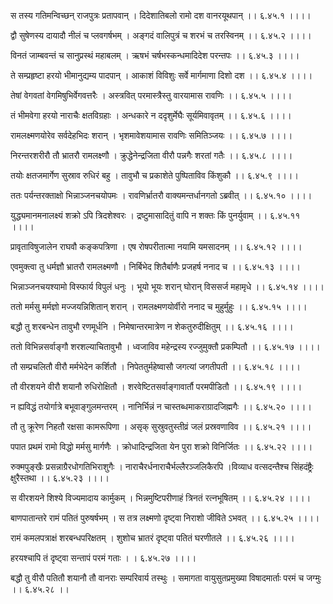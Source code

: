 स तस्य गतिमन्विच्छन् राजपुत्रः प्रतापवान् ।
दिदेशातिबलो रामो दश वानरयूथपान् ।। ६.४५.१ ।।।।

द्वौ सुषेणस्य दायादौ नीलं च प्लवगर्षभम् ।
अङ्गदं वालिपुत्रं च शरभं च तरस्विनम् ।। ६.४५.२ ।।।।

विनतं जाम्बवन्तं च सानुप्रस्थं महाबलम् ।
ऋषभं चर्षभस्कन्धमादिदेश परन्तपः ।। ६.४५.३ ।।।।

ते सम्प्रहृष्टा हरयो भीमानुद्यम्य पादपान् ।
आकाशं विविशुः सर्वे मार्गमाणा दिशो दश ।। ६.४५.४ ।।।।

तेषां वेगवतां वेगमिषुभिर्वेगवत्तरैः ।
अस्त्रवित् परमास्त्रैस्तु वारयामास रावणिः ।। ६.४५.५ ।।।।

तं भीमवेगा हरयो नाराचैः क्षतविग्रहाः ।
अन्धकारे न ददृशुर्मेघैः सूर्यमिवावृतम् ।। ६.४५.६ ।।।।

रामलक्ष्मणयोरेव सर्वदेहभिदः शरान् ।
भृशमावेशयामास रावणिः समितिञ्जयः ।। ६.४५.७ ।।।।

निरन्तरशरीरौ तौ भ्रातरौ रामलक्ष्णौ ।
क्रुद्धेनेन्द्रजिता वीरौ पन्नगैः शरतां गतैः ।। ६.४५.८ ।।।।

तयोः क्षतजमार्गेण सुस्राव रुधिरं बहु ।
तावुभौ च प्रकाशेते पुष्पिताविव किंशुकौ ।। ६.४५.९ ।।।।

ततः पर्यन्तरक्ताक्षो भिन्नाञ्जनचयोपमः ।
रावणिर्भ्रातरौ वाक्यमन्तर्धानगतो ऽब्रवीत् ।। ६.४५.१० ।।।।

युद्ध्यमानमनालक्ष्यं शक्रो ऽपि त्रिदशेश्वरः ।
द्रष्टुमासादितुं वापि न शक्तः किं पुनर्युवाम् ।। ६.४५.११ ।।।।

प्रावृताविषुजालेन राघवौ कङ्कपत्रिणा ।
एष रोषपरीतात्मा नयामि यमसादनम् ।। ६.४५.१२ ।।।।

एवमुक्त्वा तु धर्मज्ञौ भ्रातरौ रामलक्ष्मणौ ।
निर्बिभेद शितैर्बाणैः प्रजहर्ष ननाद च ।। ६.४५.१३ ।।।।

भिन्नाञ्जनचयश्यामो विस्फार्य विपुलं धनुः ।
भूयो भूयः शरान् घोरान् विससर्ज महामृधे ।। ६.४५.१४ ।।।।

ततो मर्मसु मर्मज्ञो मज्जयन्निशितान् शरान् ।
रामलक्ष्मणयोर्वीरो ननाद च मुहुर्मुहुः ।। ६.४५.१५ ।।।।

बद्धौ तु शरबन्धेन तावुभौ रणमूर्धनि ।
निमेषान्तरमात्रेण न शेकतुरुदीक्षितुम् ।। ६.४५.१६ ।।।।

ततो विभिन्नसर्वाङ्गौ शरशल्याचितावुभौ ।
ध्वजाविव महेन्द्रस्य रज्जुमुक्तौ प्रकम्पितौ ।। ६.४५.१७ ।।।।

तौ सम्प्रचलितौ वीरौ मर्मभेदेन कर्शितौ ।
निपेततुर्महेष्वासौ जगत्यां जगतीपती ।। ६.४५.१८ ।।।।

तौ वीरशयने वीरौ शयानौ रुधिरोक्षितौ ।
शरवेष्टितसर्वाङ्गावार्तौ परमपीडितौ ।। ६.४५.१९ ।।।।

न ह्यविद्धं तयोर्गात्रे बभूवाङ्गुलमन्तरम् ।
नानिर्भिन्नं न चास्तब्धमाकराग्रादजिह्मगैः ।। ६.४५.२० ।।।।

तौ तु क्रूरेण निहतौ रक्षसा कामरूपिणा ।
असृक् सुस्रुवतुस्तीव्रं जलं प्रस्रवणाविव ।। ६.४५.२१ ।।।।

पपात प्रथमं रामो विद्धो मर्मसु मार्गणैः ।
क्रोधादिन्द्रजिता येन पुरा शक्रो विनिर्जितः ।। ६.४५.२२ ।।।।

रुक्मपुङ्खैः प्रसन्नाग्रैरधोगतिभिराशुगैः ।
नाराचैरर्धनाराचैर्भल्लैरञ्जलिकैरपि ।विव्याध वत्सदन्तैश्च सिंहदंष्ट्रैः क्षुरैस्तथा ।। ६.४५.२३ ।।।।

स वीरशयने शिश्ये विज्यमादाय कार्मुकम् ।
भिन्नमुष्टिपरीणाहं त्रिनतं रत्नभूषितम् ।। ६.४५.२४ ।।।।

बाणपातान्तरे रामं पतितं पुरुषर्षभम् ।
स तत्र लक्ष्मणो दृष्ट्वा निराशो जीविते ऽभवत् ।। ६.४५.२५ ।।।।

रामं कमलपत्राक्षं शरबन्धपरिक्षतम् ।
शुशोच भ्रातरं दृष्ट्वा पतितं घरणीतले ।। ६.४५.२६ ।।।।

हरयश्चापि तं दृष्ट्वा सन्तापं परमं गताः ।
। ६.४५.२७ ।।।।

बद्धौ तु वीरौ पतितौ शयानौ तौ वानराः सम्परिवार्य तस्थुः ।
समागता वायुसुतप्रमुख्या विषादमार्ताः परमं च जग्मुः ।। ६.४५.२८ ।।

